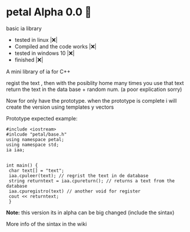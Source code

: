 # petal Alpha 0.0 :tulip:
basic ia library


- tested in linux |:x:|
- Compiled and the code works |:x:|
- tested in windows 10 |:x:|
- finished |:x:|

A mini library of ia for C++

regist the text , then with the posiblity  home many times you use that text return the text in the data base + random num. (a poor explication sorry)

Now for only have the prototype. when the prototype is complete i will create the version using templates y vectors

Prototype expected example: 

 ``` 
 #include <iostream>
 #inlcude "petal/base.h"
 using namespace petal;
 using namespace std;
 ia iaa;
 
 
 int main() {
  char text[] = "text";
  iaa.cpuleer(text); // regrist the text in de database
  string returntext = iaa.cpureturn(); // returns a text from the database 
  iaa.cpuregistro(text) // another void for register
  cout << returntext;
  }
```
**Note:** this version its in alpha can be big changed (include the sintax)

More info of the sintax in the wiki
